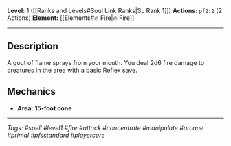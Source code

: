 **Level:** 1 ([[Ranks and Levels#Soul Link Ranks|SL Rank 1]])
**Actions:** `pf2:2` (2 Actions)
**Element:** [[Elements#🔥 Fire|🔥 Fire]]

---
## Description

A gout of flame sprays from your mouth. You deal 2d6 fire damage to creatures in the area with a basic Reflex save.

## Mechanics

-   **Area: 15-foot cone**


---
*Tags: #spell #level1 #fire #attack #concentrate #manipulate #arcane #primal #pfsstandard #playercore*